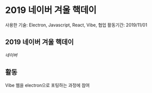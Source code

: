 # 2019 네이버 겨울 핵데이

사용한 기술: Electron, Javascript, React, Vibe, 협업
활동기간: 2019/11/01

## 2019 네이버 겨울 핵데이

*네이버*

## 활동

Vibe 웹을 electron으로 포팅하는 과정에 참여